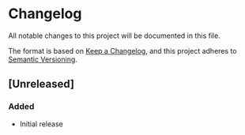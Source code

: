 # Changelog

All notable changes to this project will be documented in this file.

The format is based on [Keep a Changelog](https://keepachangelog.com/en/1.0.0/),
and this project adheres to [Semantic Versioning](https://semver.org/spec/v2.0.0.html).

## [Unreleased]

### Added
- Initial release

<!--
## [0.1.0] - 2024-01-01

### Added
- Initial release of Tagged Templates extension
- Syntax highlighting for JSON, HTML, SQL, CSS, GraphQL, YAML, TypeScript, Shell, XML, Java, Ruby, Python, PHP, Go, C#, Markdown, Gitignore, and Environment variable tagged templates
- Background tinting and border decorations for each template type
- Configurable tag mappings
- Enable/disable toggle

### Changed
- N/A

### Deprecated
- N/A

### Removed
- N/A

### Fixed
- N/A

### Security
- N/A
-->
